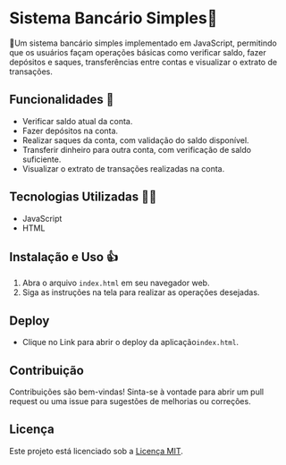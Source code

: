 # Sistema Bancário Simples💸

🏧Um sistema bancário simples implementado em JavaScript, permitindo que os usuários façam operações básicas como verificar saldo, fazer depósitos e saques, transferências entre contas e visualizar o extrato de transações.

## Funcionalidades 📝

- Verificar saldo atual da conta.
- Fazer depósitos na conta.
- Realizar saques da conta, com validação do saldo disponível.
- Transferir dinheiro para outra conta, com verificação de saldo suficiente.
- Visualizar o extrato de transações realizadas na conta.

## Tecnologias Utilizadas 👨‍💻

- JavaScript
- HTML

## Instalação e Uso 👍

1. Abra o arquivo `index.html` em seu navegador web.
2. Siga as instruções na tela para realizar as operações desejadas.

## Deploy

- Clique no Link para abrir o deploy da aplicação`index.html`.

## Contribuição

Contribuições são bem-vindas! Sinta-se à vontade para abrir um pull request ou uma issue para sugestões de melhorias ou correções.

## Licença

Este projeto está licenciado sob a [Licença MIT](https://opensource.org/licenses/MIT).

